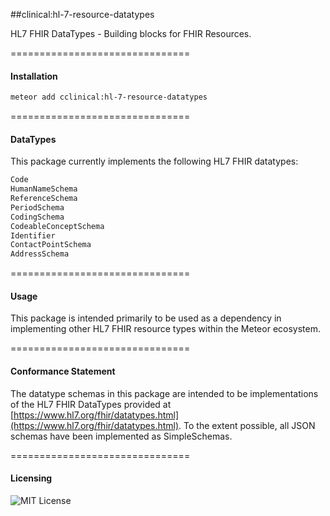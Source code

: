 ##clinical:hl-7-resource-datatypes

HL7 FHIR DataTypes - Building blocks for FHIR Resources.

===============================
#### Installation  

````bash
meteor add cclinical:hl-7-resource-datatypes
````

===============================
#### DataTypes   

This package currently implements the following HL7 FHIR datatypes:

````bash
Code
HumanNameSchema
ReferenceSchema
PeriodSchema
CodingSchema
CodeableConceptSchema
Identifier
ContactPointSchema
AddressSchema
````
===============================
#### Usage   

This package is intended primarily to be used as a dependency in implementing other HL7 FHIR resource types within the Meteor ecosystem.  

===============================
#### Conformance Statement  

The datatype schemas in this package are intended to be implementations of the HL7 FHIR DataTypes provided at [https://www.hl7.org/fhir/datatypes.html](https://www.hl7.org/fhir/datatypes.html).  To the extent possible, all JSON schemas have been implemented as SimpleSchemas.  

===============================
#### Licensing  

![MIT License](https://img.shields.io/badge/license-MIT-blue.svg)

